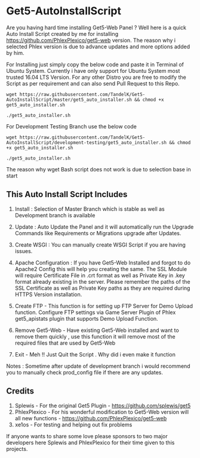 # Get5-AutoInstallScript

Are you having hard time installing Get5-Web Panel ? Well here is a quick Auto Install Script created by me for installing <https://github.com/PhlexPlexico/get5-web> version. The reason why i selected Phlex version is due to advance updates and more options added by him.

For Installing just simply copy the below code and paste it in Terminal of Ubuntu System. Currently i have only support for Ubuntu System most trusted 16.04 LTS Version. For any other Distro you are free to modify the Script as per requirement and can also send Pull Request to this Repo.

`wget https://raw.githubusercontent.com/TandelK/Get5-AutoInstallScript/master/get5_auto_installer.sh && chmod +x get5_auto_installer.sh`

`./get5_auto_installer.sh`

For Development Testing Branch use the below code

`wget https://raw.githubusercontent.com/TandelK/Get5-AutoInstallScript/development-testing/get5_auto_installer.sh && chmod +x get5_auto_installer.sh`

`./get5_auto_installer.sh`

The reason why wget Bash script does not work is due to selection base in start

## This Auto Install Script Includes

1. Install : Selection of Master Branch which is stable as well as Development branch is available

2. Update : Auto Update the Panel and it will automatically run the Upgrade Commands like Requirements or Migrations upgrade after Updates.

3. Create WSGI : You can manually create WSGI Script if you are having issues.

4. Apache Configuration : If you have Get5-Web Installed and forgot to do Apache2 Config this will help you creating the same.
The SSL Module will require Certificate File in .crt format as well as Private Key in .key format already existing in the server. Please remember the paths of the SSL Certificate as well as Private Key paths as they are required during HTTPS Version installation.

5. Create FTP - This function is for setting up FTP Server for Demo Upload function. Configure FTP settings via Game Server Plugin of Phlex get5_apistats plugin that supports Demo Upload Function.

6. Remove Get5-Web - Have existing Get5-Web installed and want to remove them quickly , use this function it will remove most of the required files that are used by Get5-Web

7. Exit - Meh !! Just Quit the Script . Why did i even make it function

Notes :
Sometime after update of development branch i would recommend you to manually check prod_config file if there are any updates.

## Credits

1) Splewis - For the original Get5 Plugin - <https://github.com/splewis/get5>
2) PhlexPlexico - For his wonderful modification to Get5-Web version will all new functions - <https://github.com/PhlexPlexico/get5-web>
3) xe1os - For testing and helping out fix problems

If anyone wants to share some love please sponsors to two major developers here Splewis and PhlexPlexico for their time given to this projects.
